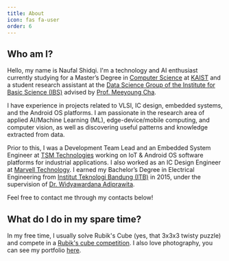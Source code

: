 ```yaml
---
title: About
icon: fas fa-user
order: 6
---
```


## Who am I?
Hello, my name is Naufal Shidqi. I'm a technology and AI enthusiast currently studying for a Master’s Degree in [Computer Science](https://cs.kaist.ac.kr/) at [KAIST](https://www.kaist.ac.kr/en/) and a student research assistant at the [Data Science Group of the Institute for Basic Science (IBS)](https://ds.ibs.re.kr/) advised by [Prof. Meeyoung Cha](https://scholar.google.com/citations?user=iFlnVCoAAAAJ&hl=en&oi=ao).

I have experience in projects related to VLSI, IC design, embedded systems, and the Android OS platforms. I am passionate in the research area of applied AI/Machine Learning (ML), edge-device/mobile computing, and computer vision, as well as discovering useful patterns and knowledge extracted from data. 

Prior to this, I was a Development Team Lead and an Embedded System Engineer at [TSM Technologies](https://www.tsmid.com/) working on IoT & Android OS software platforms for industrial applications. I also worked as an IC Design Engineer at [Marvell Technology](https://www.marvell.com/). I earned my Bachelor’s Degree in Electrical Engineering from [Institut Teknologi Bandung (ITB)](https://www.itb.ac.id/) in 2015, under the supervision of [Dr. Widyawardana Adiprawita](https://scholar.google.com/citations?user=u4h4HYgAAAAJ&hl=en).

Feel free to contact me through my contacts below!

## What do I do in my spare time? 
In my free time, I usually solve Rubik's Cube (yes, that 3x3x3 twisty puzzle) and compete in a [Rubik's cube competition](https://www.worldcubeassociation.org/persons/2010SHID01). I also love photography, you can see my portfolio [here](https://www.pexels.com/@naufal-shidqi-212558394/). 
